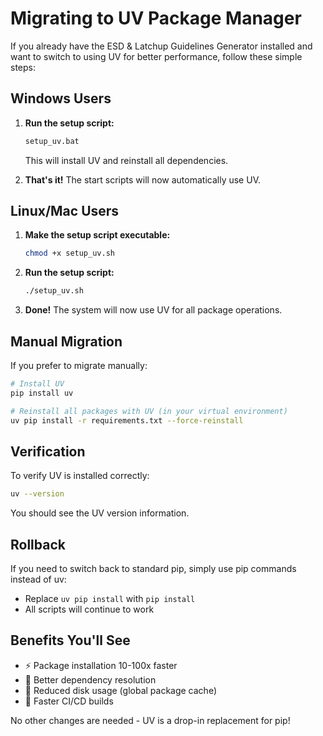 # Migrating to UV Package Manager

If you already have the ESD & Latchup Guidelines Generator installed and want to switch to using UV for better performance, follow these simple steps:

## Windows Users

1. **Run the setup script:**
   ```cmd
   setup_uv.bat
   ```
   This will install UV and reinstall all dependencies.

2. **That's it!** The start scripts will now automatically use UV.

## Linux/Mac Users

1. **Make the setup script executable:**
   ```bash
   chmod +x setup_uv.sh
   ```

2. **Run the setup script:**
   ```bash
   ./setup_uv.sh
   ```

3. **Done!** The system will now use UV for all package operations.

## Manual Migration

If you prefer to migrate manually:

```bash
# Install UV
pip install uv

# Reinstall all packages with UV (in your virtual environment)
uv pip install -r requirements.txt --force-reinstall
```

## Verification

To verify UV is installed correctly:

```bash
uv --version
```

You should see the UV version information.

## Rollback

If you need to switch back to standard pip, simply use pip commands instead of uv:
- Replace `uv pip install` with `pip install`
- All scripts will continue to work

## Benefits You'll See

- ⚡ Package installation 10-100x faster
- 🔄 Better dependency resolution
- 💾 Reduced disk usage (global package cache)
- 🚀 Faster CI/CD builds

No other changes are needed - UV is a drop-in replacement for pip!
